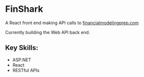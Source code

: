 # FinShark
A React front end making API calls to [financialmodelingprep.com](www.financialmodelingprep.com)

Currently building the Web API back end.

## Key Skills: 
- ASP.NET
- React
- RESTful APIs

